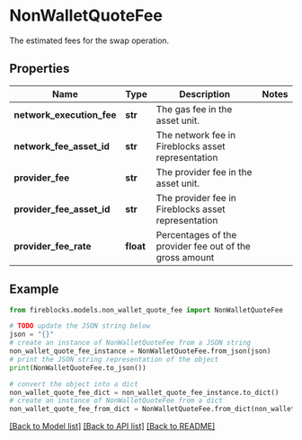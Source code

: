 # NonWalletQuoteFee

The estimated fees for the swap operation.

## Properties

Name | Type | Description | Notes
------------ | ------------- | ------------- | -------------
**network_execution_fee** | **str** | The gas fee in the asset unit. | 
**network_fee_asset_id** | **str** | The network fee in Fireblocks asset representation | 
**provider_fee** | **str** | The provider fee in the asset unit. | 
**provider_fee_asset_id** | **str** | The provider fee in Fireblocks asset representation | 
**provider_fee_rate** | **float** | Percentages of the provider fee out of the gross amount | 

## Example

```python
from fireblocks.models.non_wallet_quote_fee import NonWalletQuoteFee

# TODO update the JSON string below
json = "{}"
# create an instance of NonWalletQuoteFee from a JSON string
non_wallet_quote_fee_instance = NonWalletQuoteFee.from_json(json)
# print the JSON string representation of the object
print(NonWalletQuoteFee.to_json())

# convert the object into a dict
non_wallet_quote_fee_dict = non_wallet_quote_fee_instance.to_dict()
# create an instance of NonWalletQuoteFee from a dict
non_wallet_quote_fee_from_dict = NonWalletQuoteFee.from_dict(non_wallet_quote_fee_dict)
```
[[Back to Model list]](../README.md#documentation-for-models) [[Back to API list]](../README.md#documentation-for-api-endpoints) [[Back to README]](../README.md)


